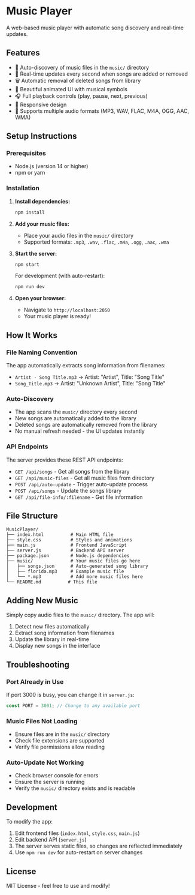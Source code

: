 # Music Player

A web-based music player with automatic song discovery and real-time updates.

## Features

- 🎵 Auto-discovery of music files in the `music/` directory
- 🔄 Real-time updates every second when songs are added or removed
- 🗑️ Automatic removal of deleted songs from library
- 🎨 Beautiful animated UI with musical symbols
- 🎧 Full playback controls (play, pause, next, previous)
- 📱 Responsive design
- 🎯 Supports multiple audio formats (MP3, WAV, FLAC, M4A, OGG, AAC, WMA)

## Setup Instructions

### Prerequisites
- Node.js (version 14 or higher)
- npm or yarn

### Installation

1. **Install dependencies:**
   ```bash
   npm install
   ```

2. **Add your music files:**
   - Place your audio files in the `music/` directory
   - Supported formats: `.mp3`, `.wav`, `.flac`, `.m4a`, `.ogg`, `.aac`, `.wma`

3. **Start the server:**
   ```bash
   npm start
   ```
   
   For development (with auto-restart):
   ```bash
   npm run dev
   ```

4. **Open your browser:**
   - Navigate to `http://localhost:2050`
   - Your music player is ready!

## How It Works

### File Naming Convention
The app automatically extracts song information from filenames:
- `Artist - Song Title.mp3` → Artist: "Artist", Title: "Song Title"
- `Song_Title.mp3` → Artist: "Unknown Artist", Title: "Song Title"

### Auto-Discovery
- The app scans the `music/` directory every second
- New songs are automatically added to the library
- Deleted songs are automatically removed from the library
- No manual refresh needed - the UI updates instantly

### API Endpoints

The server provides these REST API endpoints:

- `GET /api/songs` - Get all songs from the library
- `GET /api/music-files` - Get all music files from directory
- `POST /api/auto-update` - Trigger auto-update process
- `POST /api/songs` - Update the songs library
- `GET /api/file-info/:filename` - Get file information

## File Structure

```
MusicPlayer/
├── index.html          # Main HTML file
├── style.css           # Styles and animations
├── main.js             # Frontend JavaScript
├── server.js           # Backend API server
├── package.json        # Node.js dependencies
├── music/              # Your music files go here
│   ├── songs.json      # Auto-generated song library
│   ├── florida.mp3     # Example music file
│   └── *.mp3           # Add more music files here
└── README.md          # This file
```

## Adding New Music

Simply copy audio files to the `music/` directory. The app will:
1. Detect new files automatically
2. Extract song information from filenames
3. Update the library in real-time
4. Display new songs in the interface

## Troubleshooting

### Port Already in Use
If port 3000 is busy, you can change it in `server.js`:
```javascript
const PORT = 3001; // Change to any available port
```

### Music Files Not Loading
- Ensure files are in the `music/` directory
- Check file extensions are supported
- Verify file permissions allow reading

### Auto-Update Not Working
- Check browser console for errors
- Ensure the server is running
- Verify the `music/` directory exists and is readable

## Development

To modify the app:
1. Edit frontend files (`index.html`, `style.css`, `main.js`)
2. Edit backend API (`server.js`)
3. The server serves static files, so changes are reflected immediately
4. Use `npm run dev` for auto-restart on server changes

## License

MIT License - feel free to use and modify!
